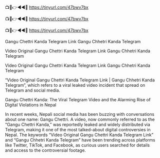 📺📱👉◄◄🔴  https://tinyurl.com/47bwv7bx

📺📱👉◄◄🔴  https://tinyurl.com/47bwv7bx

📺📱👉◄◄🔴  https://tinyurl.com/47bwv7bx

Gangu Chettri Kanda Telegram Link Gangu Chhetri Kanda Telegram

Video Original Gangu Chettri Kanda Telegram Link Gangu Chhetri Kanda Telegram

Video Original Gangu Chettri Kanda Telegram Link Gangu Chhetri Kanda Telegram

“Video Original Gangu Chettri Kanda Telegram Link | Gangu Chhetri Kanda Telegram”, which refers to a viral leaked video incident that spread on Telegram and social media.

Gangu Chettri Kanda: The Viral Telegram Video and the Alarming Rise of Digital Violations in Nepal

In recent weeks, Nepali social media has been buzzing with conversations about one name: Gangu Chettri. A video, now commonly referred to as the “Gangu Chettri Kanda,” was reportedly leaked and widely distributed via Telegram, making it one of the most talked-about digital controversies in Nepal. The keywords “Video Original Gangu Chettri Kanda Telegram Link” and “Gangu Chhetri Kanda Telegram” have been trending across platforms like Twitter, TikTok, and Facebook, as curious users searched for details and access to the controversial footage.
